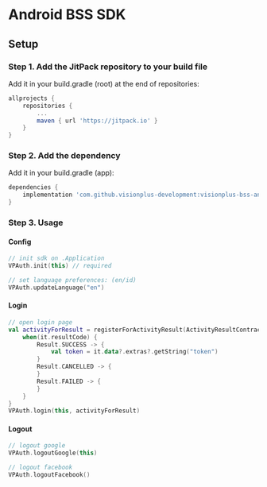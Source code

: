 # Android BSS SDK

## Setup
### Step 1. Add the JitPack repository to your build file
Add it in your build.gradle (root) at the end of repositories:
```groovy
allprojects {
    repositories {
        ...
        maven { url 'https://jitpack.io' }
    }
}
```
### Step 2. Add the dependency
Add it in your build.gradle (app):
```groovy
dependencies {
    implementation 'com.github.visionplus-development:visionplus-bss-android:$latest_version'
}
```

### Step 3. Usage
#### Config
```kotlin
// init sdk on .Application
VPAuth.init(this) // required

// set language preferences: (en/id)
VPAuth.updateLanguage("en")
```

#### Login
```kotlin
// open login page
val activityForResult = registerForActivityResult(ActivityResultContracts.StartActivityForResult()) {
    when(it.resultCode) {
        Result.SUCCESS -> {
            val token = it.data?.extras?.getString("token")
        }
        Result.CANCELLED -> {
        }
        Result.FAILED -> {
        }
    }
}
VPAuth.login(this, activityForResult)
```

#### Logout
```kotlin
// logout google
VPAuth.logoutGoogle(this)

// logout facebook
VPAuth.logoutFacebook()
```
